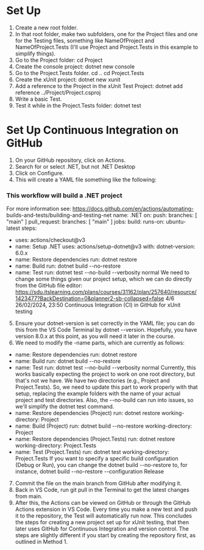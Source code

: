 # Set Up

1. Create a new root folder.
2. In that root folder, make two subfolders, one for the Project files and one for the
Testing files, something like NameOfProject and NameOfProject.Tests (I'll use
Project and Project.Tests in this example to simplify things).
3. Go to the Project folder: cd Project
4. Create the console project: dotnet new console
5. Go to the Project.Tests folder.
cd ..
cd Project.Tests
6. Create the xUnit project: dotnet new xunit
7. Add a reference to the Project in the xUnit Test Project:
dotnet add reference ../Project/Project.csproj
8. Write a basic Test.
9. Test it while in the Project.Tests folder: dotnet test

# Set Up Continuous Integration on GitHub

1. On your GitHub repository, click on Actions.
2. Search for or select .NET, but not .NET Desktop
3. Click on Configure.
4. This will create a YAML file something like the following:

### This workflow will build a .NET project
For more information see: https://docs.github.com/en/actions/automating-
builds-and-tests/building-and-testing-net
name: .NET
on:
push:
branches: [ "main" ]
pull_request:
branches: [ "main" ]
jobs:
build:
runs-on: ubuntu-latest
steps:
- uses: actions/checkout@v3
- name: Setup .NET
uses: actions/setup-dotnet@v3
with:
dotnet-version: 6.0.x
- name: Restore dependencies
run: dotnet restore
- name: Build
run: dotnet build --no-restore
- name: Test
run: dotnet test --no-build --verbosity normal
We need to change some things given our project setup, which we can do directly
from the GitHub file editor:
https://sdu.itslearning.com/plans/courses/31162/plan/257640/resource/1423477?BackDestination=0&planner2-sb-collapsed=false
 4/6
26/02/2024, 23:50
 Continuous Integration (CI) in GitHub for xUnit testing
5. Ensure your dotnet-version is set correctly in the YAML file; you can do this from
the VS Code Terminal by dotnet --version. Hopefully, you have version 8.0.x at this
point, as you will need it later in the course.
6. We need to modify the -name parts, which are currently as follows:
- name: Restore dependencies
run: dotnet restore
- name: Build
run: dotnet build --no-restore
- name: Test
run: dotnet test --no-build --verbosity normal
Currently, this works basically expecting the project to work on one root directory,
but that's not we have. We have two directories (e.g., Project and Project.Tests). So,
we need to update this part to work properly with that setup, replacing the
example folders with the name of your actual project and test directories. Also, the
--no-build can run into issues, so we'll simplify the dotnet test command.
- name: Restore dependencies (Project)
run: dotnet restore
working-directory: Project
- name: Build (Project)
run: dotnet build --no-restore
working-directory: Project
- name: Restore dependencies (Project.Tests)
run: dotnet restore
working-directory: Project.Tests
- name: Test (Project.Tests)
run: dotnet test
working-directory: Project.Tests
If you want to specify a specific build configuration (Debug or Run), you can change
the
dotnet build --no-restore to, for instance, dotnet build --no-restore --configuration
Release
7. Commit the file on the main branch from GitHub after modifying it.
8. Back in VS Code, run git pull in the Terminal to get the latest changes from main.
9. After this, the Actions can be viewed on GitHub or through the GitHub Actions
extension in VS Code. Every time you make a new test and push it to the
repository, the Test will automatically run now.
This concludes the steps for creating a new project set up for xUnit testing, that then later
uses GitHub for Continuous Integration and version control. The steps are slightly different if
you start by creating the repository first, as outlined in Method 1.

